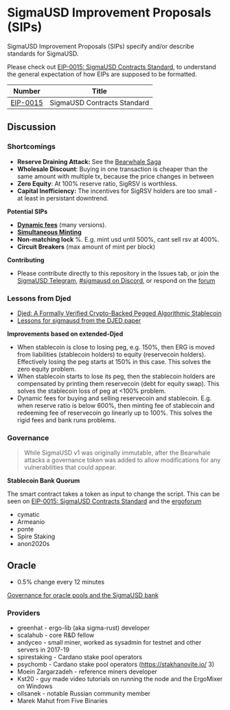 # SigmaUSD Improvement Proposals (SIPs)

SigmaUSD Improvement Proposals (SIPs) specify and/or describe standards for SigmaUSD. 

Please check out [EIP-0015: SigmaUSD Contracts Standard](https://github.com/ergoplatform/eips/blob/master/eip-0015.md), to understand the general expectation of how EIPs are supposed to be formatted.


| Number | Title |
| ---  | ---  |
| [EIP-0015](https://github.com/ergoplatform/eips/blob/master/eip-0015.md) | SigmaUSD Contracts Standard |


## Discussion

### Shortcomings

- **Reserve Draining Attack:** See the [Bearwhale Saga](https://ergoplatform.org/en/blog/2021-05-13-bearwhale-saga/)
- **Wholesale Discount**: Buying in one transaction is cheaper than the same amount with multiple tx, because the price changes in between
- **Zero Equity**: At 100% reserve ratio, SigRSV is worthless.
- **Capital Inefficiency:** The incentives for SigRSV holders are too small - at least in persistant downtrend. 

**Potential SIPs**

- [**Dynamic fees**](https://github.com/ergoplatform/sips/issues/2) (many versions).
- [**Simultaneous Minting**](https://github.com/ergoplatform/sips/issues/1)
- **Non-matching lock** %. E.g. mint usd until 500%, cant sell rsv at 400%.
- **Circuit Breakers** (max amount of mint per block)

**Contributing**

- Please contribute directly to this repository in the Issues tab, or join the [SigmaUSD Telegram](https://t.me/SigmaUSD), [#sigmausd on Discord](https://discord.gg/GkpppkfHAV), or respond on the [forum](https://www.ergoforum.org/t/lessons-for-sigmausd-from-the-djed-paper/2345)



### Lessons from Djed 

- [Djed: A Formally Verified Crypto-Backed Pegged Algorithmic Stablecoin](https://iohk.io/en/research/library/papers/djeda-formally-verified-crypto-backed-pegged-algorithmic-stablecoin/)
- [Lessons for sigmausd from the DJED paper](https://www.ergoforum.org/t/lessons-for-sigmausd-from-the-djed-paper/2345)

**Improvements based on extended-Djed**

- When stablecoin is close to losing peg, e.g. 150%, then ERG is moved from liabilities (stablecoin holders) to equity (reservecoin holders). Effectively losing the peg starts at 150% in this case. This solves the zero equity problem.
- When stablecoin starts to lose its peg, then the stablecoin holders are compensated by printing them reservecoin (debt for equity swap). This solves the stablecoin loss of peg at <100% problem.
- Dynamic fees for buying and selling reservecoin and stablecoin. E.g. when reserve ratio is below 600%, then minting fee of stablecoin and redeeming fee of reservecoin go linearly up to 100%. This solves the rigid fees and bank runs problems.

### Governance 

> While SigmaUSD v1 was originally immutable, after the Bearwhale attacks a governance token was added to allow modifications for any vulnerabilities that could appear.

**Stablecoin Bank Quorum**

The smart contract takes a token as input to change the script. This can be seen on [EIP-0015: SigmaUSD Contracts Standard](https://github.com/ergoplatform/eips/blob/master/eip-0015.md) and the [ergoforum](https://www.ergoforum.org/t/sigusd-v-2-0-launch/912)

- cymatic
- Armeanio
- ponte
- Spire Staking
- anon2020s


## Oracle

- 0.5% change every 12 minutes

[Governance for oracle pools and the SigmaUSD bank](https://www.ergoforum.org/t/governance-for-oracle-pools-and-the-sigmausd-bank/786)

### Providers




- greenhat - ergo-lib (aka sigma-rust) developer
- scalahub - core R&D fellow
- andyceo - small miner, worked as sysadmin for testnet and other servers in 2017-19
- spirestaking - Cardano stake pool operators
- psychomb - Cardano stake pool operators (https://stakhanovite.io/ 3)
- Moein Zargarzadeh - reference miners developer
- Kst20 - guy made video tutorials on running the node and the ErgoMixer on Windows
- ollsanek - notable Russian community member
- Marek Mahut from Five Binaries







